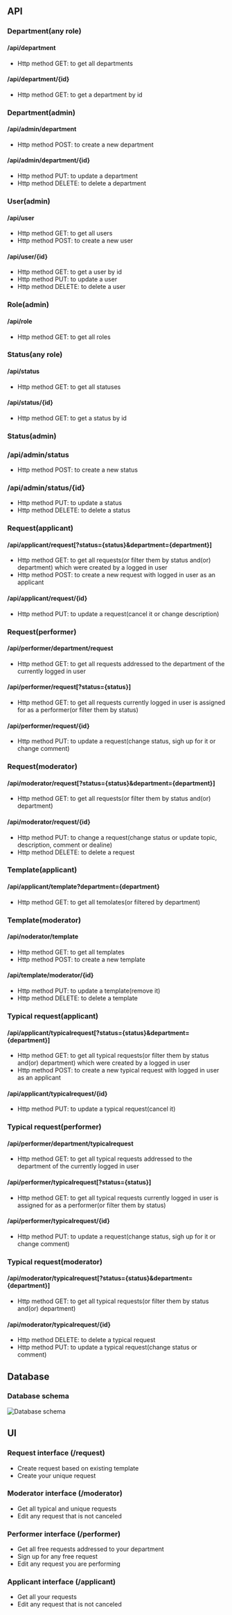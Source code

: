  ## API
 ### Department(any role)
#### /api/department
* Http method GET: to get all departments
#### /api/department/{id}
* Http method GET: to get a department by id
### Department(admin)
#### /api/admin/department
* Http method POST: to create a new department
#### /api/admin/department/{id}
* Http method PUT: to update a department
* Http method DELETE: to delete a department
 ### User(admin)
#### /api/user
* Http method GET: to get all users
* Http method POST: to create a new user
#### /api/user/{id}
* Http method GET: to get a user by id
* Http method PUT: to update a user
* Http method DELETE: to delete a user
### Role(admin)
#### /api/role
* Http method GET: to get all roles
### Status(any role)
#### /api/status
* Http method GET: to get all statuses
#### /api/status/{id}
* Http method GET: to get a status by id
### Status(admin)
### /api/admin/status
* Http method POST: to create a new status
### /api/admin/status/{id}
* Http method PUT: to update a status
* Http method DELETE: to delete a status
### Request(applicant)
#### /api/applicant/request[?status={status}&department={department}]
* Http method GET: to get all requests(or filter them by status and(or) department) which were created by a logged in user 
* Http method POST: to create a new request with logged in user as an applicant
#### /api/applicant/request/{id}
* Http method PUT: to update a request(cancel it or change description)
### Request(performer)
#### /api/performer/department/request
* Http method GET: to get all requests addressed to the department of the currently logged in user
#### /api/performer/request[?status={status}]
* Http method GET: to get all requests currently logged in user is assigned for as a performer(or filter them by status)
#### /api/performer/request/{id}
* Http method PUT: to update a request(change status, sigh up for it or change comment) 
### Request(moderator)
#### /api/moderator/request[?status={status}&department={department}]
* Http method GET: to get all requests(or filter them by status and(or) department) 
#### /api/moderator/request/{id}
* Http method PUT: to change a request(change status or update topic, description, comment or dealine)
* Http method DELETE: to delete a request
### Template(applicant)
#### /api/applicant/template?department={department}
* Http method GET: to get all temolates(or filtered by department)
### Template(moderator)
#### /api/noderator/template
* Http method GET: to get all templates
* Http method POST: to create a new template
#### /api/template/moderator/{id}
* Http method PUT: to update a template(remove it)
* Http method DELETE: to delete a template
### Typical request(applicant)
#### /api/applicant/typicalrequest[?status={status}&department={department}]
* Http method GET: to get all typical requests(or filter them by status and(or) department) which were created by a logged in user 
* Http method POST: to create a new typical request with logged in user as an applicant
#### /api/applicant/typicalrequest/{id}
* Http method PUT: to update a typical request(cancel it)
### Typical request(performer)
#### /api/performer/department/typicalrequest
* Http method GET: to get all typical requests addressed to the department of the currently logged in user
#### /api/performer/typicalrequest[?status={status}]
* Http method GET: to get all typical requests currently logged in user is assigned for as a performer(or filter them by status)
#### /api/performer/typicalrequest/{id}
* Http method PUT: to update a request(change status, sigh up for it or change comment)
### Typical request(moderator)
#### /api/moderator/typicalrequest[?status={status}&department={department}]
* Http method GET: to get all typical requests(or filter them by status and(or) department) 
#### /api/moderator/typicalrequest/{id}
* Http method DELETE: to delete a typical request
* Http method PUT: to update a typical request(change status or comment)

 ## Database
### Database schema
![Database schema](images/DB_schema_postgre.png)
 ## UI
 ### Request interface (/request)
 * Create request based on existing template
 * Create your unique request
 ### Moderator interface (/moderator)
 * Get all typical and unique requests
 * Edit any request that is not canceled
 ### Performer interface (/performer)
 * Get all free requests addressed to your department
 * Sign up for any free request
 * Edit any request you are performing
 ### Applicant interface (/applicant)
 * Get all your requests
 * Edit any request that is not canceled 
